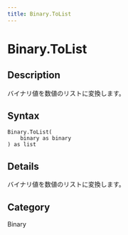 ```yaml
---
title: Binary.ToList
---
```


# Binary.ToList


## Description

バイナリ値を数値のリストに変換します。


## Syntax

```powerquery
Binary.ToList(
    binary as binary
) as list
```


## Details

バイナリ値を数値のリストに変換します。



## Category
Binary

